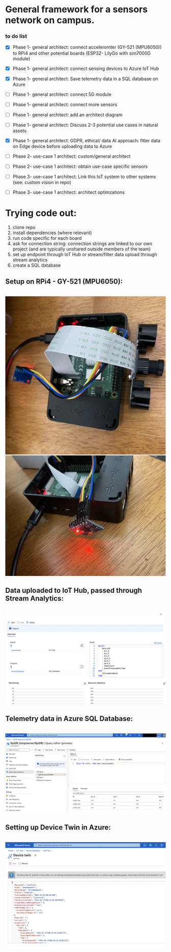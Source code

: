 # General framework for a sensors network on campus. 


### to do list
* [x] Phase 1- general architect: connect acceleromter (GY-521 (MPU6050)) to RPi4 and other potential boards (ESP32- LilyGo with sim7000G module)
* [x] Phase 1- general architect: connect sensing devices to Azure IoT Hub
* [x] Phase 1- general architect: Save telemetry data in a SQL database on Azure 
* [ ] Phase 1- general architect: connect 5G module
* [ ] Phase 1- general architect: connect more sensors
* [ ] Phase 1- general architect: add an architect diagram
* [ ] Phase 1- general architect: Discuss 2-3 potential use cases in natural assets
* [x] Phase 1- general architect: GDPR, ethical/ data AI approach: fitler data on Edge device before uploading data to Azure

* [ ] Phase 2- use-case 1 architect: custom/general architect
* [ ] Phase 2- use-case 1 architect: obtain use-case specific sensors

* [ ] Phase 3- use-case 1 architect: Link this IoT system to other systems (see: custom vision in  repo)
* [ ] Phase 3- use-case 1 architect: architect optimzations



# Trying code out:
1. clone repo
2. install dependencies (where relevant)
2. run code specific for each board 
3. ask for connection string: connection strings are linked to our own project (and are typically unshared outside members of the team)
4. set up endpoint through IoT Hub or stream/filter data upload through stream analytics
5. create a SQL database 



## Setup on RPi4 - GY-521 (MPU6050):
\
![image output](rpi_1.jpg)
![image output](rpi_2.jpg)


## Data uploaded to IoT Hub, passed through Stream Analytics:
\
![image output](stream_analytics.png)


## Telemetry data in Azure SQL Database:
\
![image output](Azure_SQL.png)


## Setting up Device Twin in Azure:
\
![image output](device_twin.png)